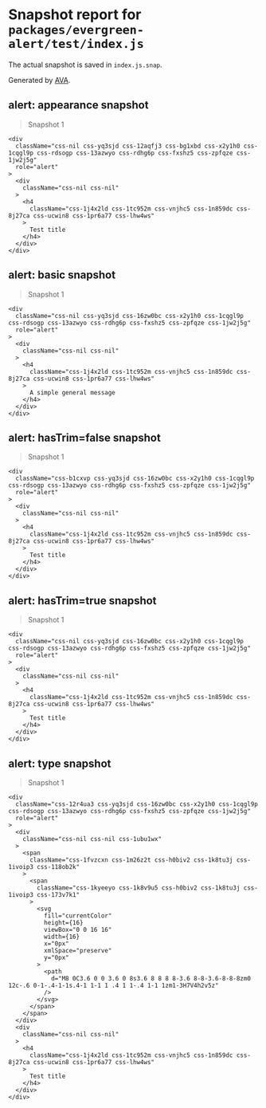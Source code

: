 # Snapshot report for `packages/evergreen-alert/test/index.js`

The actual snapshot is saved in `index.js.snap`.

Generated by [AVA](https://ava.li).

## alert: appearance snapshot

> Snapshot 1

    <div
      className="css-nil css-yq3sjd css-12aqfj3 css-bg1xbd css-x2y1h0 css-1cqgl9p css-rdsogp css-13azwyo css-rdhg6p css-fxshz5 css-zpfqze css-1jw2j5g"
      role="alert"
    >
      <div
        className="css-nil css-nil"
      >
        <h4
          className="css-1j4x2ld css-1tc952m css-vnjhc5 css-1n859dc css-8j27ca css-ucwin8 css-1pr6a77 css-lhw4ws"
        >
          Test title
        </h4>
      </div>
    </div>

## alert: basic snapshot

> Snapshot 1

    <div
      className="css-nil css-yq3sjd css-16zw0bc css-x2y1h0 css-1cqgl9p css-rdsogp css-13azwyo css-rdhg6p css-fxshz5 css-zpfqze css-1jw2j5g"
      role="alert"
    >
      <div
        className="css-nil css-nil"
      >
        <h4
          className="css-1j4x2ld css-1tc952m css-vnjhc5 css-1n859dc css-8j27ca css-ucwin8 css-1pr6a77 css-lhw4ws"
        >
          A simple general message
        </h4>
      </div>
    </div>

## alert: hasTrim=false snapshot

> Snapshot 1

    <div
      className="css-b1cxvp css-yq3sjd css-16zw0bc css-x2y1h0 css-1cqgl9p css-rdsogp css-13azwyo css-rdhg6p css-fxshz5 css-zpfqze css-1jw2j5g"
      role="alert"
    >
      <div
        className="css-nil css-nil"
      >
        <h4
          className="css-1j4x2ld css-1tc952m css-vnjhc5 css-1n859dc css-8j27ca css-ucwin8 css-1pr6a77 css-lhw4ws"
        >
          Test title
        </h4>
      </div>
    </div>

## alert: hasTrim=true snapshot

> Snapshot 1

    <div
      className="css-nil css-yq3sjd css-16zw0bc css-x2y1h0 css-1cqgl9p css-rdsogp css-13azwyo css-rdhg6p css-fxshz5 css-zpfqze css-1jw2j5g"
      role="alert"
    >
      <div
        className="css-nil css-nil"
      >
        <h4
          className="css-1j4x2ld css-1tc952m css-vnjhc5 css-1n859dc css-8j27ca css-ucwin8 css-1pr6a77 css-lhw4ws"
        >
          Test title
        </h4>
      </div>
    </div>

## alert: type snapshot

> Snapshot 1

    <div
      className="css-12r4ua3 css-yq3sjd css-16zw0bc css-x2y1h0 css-1cqgl9p css-rdsogp css-13azwyo css-rdhg6p css-fxshz5 css-zpfqze css-1jw2j5g"
      role="alert"
    >
      <div
        className="css-nil css-nil css-1ubu1wx"
      >
        <span
          className="css-1fvzcxn css-1m26z2t css-h0biv2 css-1k8tu3j css-1ivoip3 css-118ob2k"
        >
          <span
            className="css-1kyeeyo css-1k8v9u5 css-h0biv2 css-1k8tu3j css-1ivoip3 css-173v7k1"
          >
            <svg
              fill="currentColor"
              height={16}
              viewBox="0 0 16 16"
              width={16}
              x="0px"
              xmlSpace="preserve"
              y="0px"
            >
              <path
                d="M8 0C3.6 0 0 3.6 0 8s3.6 8 8 8 8-3.6 8-8-3.6-8-8-8zm0 12c-.6 0-1-.4-1-1s.4-1 1-1 1 .4 1 1-.4 1-1 1zm1-3H7V4h2v5z"
              />
            </svg>
          </span>
        </span>
      </div>
      <div
        className="css-nil css-nil"
      >
        <h4
          className="css-1j4x2ld css-1tc952m css-vnjhc5 css-1n859dc css-8j27ca css-ucwin8 css-1pr6a77 css-lhw4ws"
        >
          Test title
        </h4>
      </div>
    </div>
